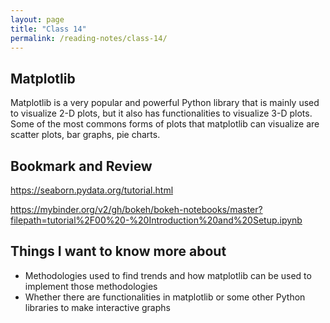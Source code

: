 ```yaml
---
layout: page
title: "Class 14"
permalink: /reading-notes/class-14/
---
```


## Matplotlib

Matplotlib is a very popular and powerful Python library that is mainly used to visualize 2-D plots, but it also has functionalities to visualize 3-D plots. Some of the most commons forms of plots that matplotlib can visualize are scatter plots, bar graphs, pie charts.

## Bookmark and Review

<https://seaborn.pydata.org/tutorial.html>

<https://mybinder.org/v2/gh/bokeh/bokeh-notebooks/master?filepath=tutorial%2F00%20-%20Introduction%20and%20Setup.ipynb>

## Things I want to know more about

- Methodologies used to find trends and how matplotlib can be used to implement those methodologies
- Whether there are functionalities in matplotlib or some other Python libraries to make interactive graphs
